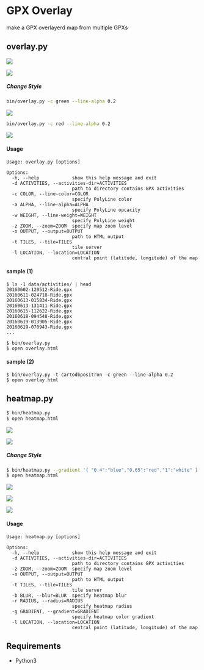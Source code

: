 # GPX Overlay

make a GPX overlayerd map from multiple GPXs

## overlay.py

![](doc/image001.jpg)

![](doc/image002.jpg)

##### Change Style

```sh
bin/overlay.py -c green --line-alpha 0.2
```

![](doc/image003.jpg)

```sh
bin/overlay.py -c red --line-alpha 0.2
```

![](doc/image005.jpg)

#### Usage

```
Usage: overlay.py [options]

Options:
  -h, --help            show this help message and exit
  -d ACTIVITIES, --activities-dir=ACTIVITIES
                        path to directory contains GPX activities
  -c COLOR, --line-color=COLOR
                        specify PolyLine color
  -a ALPHA, --line-alpha=ALPHA
                        specify PolyLine opcacity
  -w WEIGHT, --line-weight=WEIGHT
                        specify PolyLine weight
  -z ZOOM, --zoom=ZOOM  specify map zoom level
  -o OUTPUT, --output=OUTPUT
                        path to HTML output
  -t TILES, --tile=TILES
                        tile server
  -l LOCATION, --location=LOCATION
                        central point (latitude, longitude) of the map
```

#### sample (1)

```
$ ls -1 data/activities/ | head
20160602-120512-Ride.gpx
20160611-024718-Ride.gpx
20160613-015834-Ride.gpx
20160613-131411-Ride.gpx
20160615-112622-Ride.gpx
20160618-094548-Ride.gpx
20160619-013905-Ride.gpx
20160619-070943-Ride.gpx
...

$ bin/overlay.py
$ open overlay.html
```

#### sample (2)

```
$ bin/overlay.py -t cartodbpositron -c green --line-alpha 0.2
$ open overlay.html
```

## heatmap.py

```sh
$ bin/heatmap.py
$ open heatmap.html
```

![](doc/heatmap001.jpg)

![](doc/heatmap002.jpg)

##### Change Style

```sh
$ bin/heatmap.py --gradient '{ "0.4":"blue","0.65":"red","1":"white" }' --radius 2 --blur 1
$ open heatmap.html
```

![](doc/heatmap003.jpg)

![](doc/heatmap004.jpg)

![](doc/heatmap005.jpg)

#### Usage

```
Usage: heatmap.py [options]

Options:
  -h, --help            show this help message and exit
  -d ACTIVITIES, --activities-dir=ACTIVITIES
                        path to directory contains GPX activities
  -z ZOOM, --zoom=ZOOM  specify map zoom level
  -o OUTPUT, --output=OUTPUT
                        path to HTML output
  -t TILES, --tile=TILES
                        tile server
  -b BLUR, --blur=BLUR  specify heatmap blur
  -r RADIUS, --radius=RADIUS
                        specify heatmap radius
  -g GRADIENT, --gradient=GRADIENT
                        specify heatmap color gradient
  -l LOCATION, --location=LOCATION
                        central point (latitude, longitude) of the map
```

## Requirements

 * Python3
